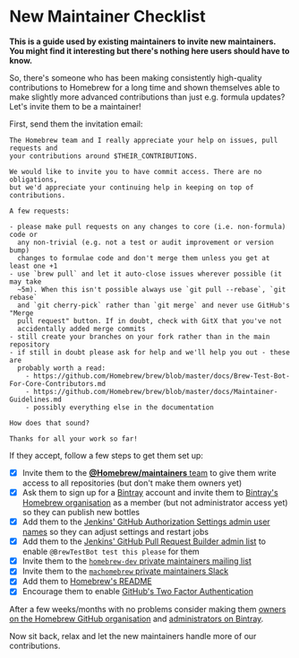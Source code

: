 # New Maintainer Checklist
**This is a guide used by existing maintainers to invite new maintainers. You might find it interesting but there's nothing here users should have to know.**

So, there's someone who has been making consistently high-quality contributions to Homebrew for a long time and shown themselves able to make slightly more advanced contributions than just e.g. formula updates? Let's invite them to be a maintainer!

First, send them the invitation email:

```
The Homebrew team and I really appreciate your help on issues, pull requests and
your contributions around $THEIR_CONTRIBUTIONS.

We would like to invite you to have commit access. There are no obligations,
but we'd appreciate your continuing help in keeping on top of contributions.

A few requests:

- please make pull requests on any changes to core (i.e. non-formula) code or
  any non-trivial (e.g. not a test or audit improvement or version bump)
  changes to formulae code and don't merge them unless you get at least one +1
- use `brew pull` and let it auto-close issues wherever possible (it may take
  ~5m). When this isn't possible always use `git pull --rebase`, `git rebase`
  and `git cherry-pick` rather than `git merge` and never use GitHub's "Merge
  pull request" button. If in doubt, check with GitX that you've not
  accidentally added merge commits
- still create your branches on your fork rather than in the main repository
- if still in doubt please ask for help and we'll help you out - these are
  probably worth a read:
    - https://github.com/Homebrew/brew/blob/master/docs/Brew-Test-Bot-For-Core-Contributors.md
    - https://github.com/Homebrew/brew/blob/master/docs/Maintainer-Guidelines.md
    - possibly everything else in the documentation

How does that sound?

Thanks for all your work so far!
```

If they accept, follow a few steps to get them set up:

- [x] Invite them to the [**@Homebrew/maintainers** team](https://github.com/orgs/Homebrew/teams/maintainers) to give them write access to all repositories (but don't make them owners yet)
- [x] Ask them to sign up for a [Bintray](https://bintray.com) account and invite them to [Bintray's Homebrew organisation](https://bintray.com/homebrew/organization/edit/members) as a member (but not administrator access yet) so they can publish new bottles
- [x] Add them to the [Jenkins' GitHub Authorization Settings admin user names](https://bot.brew.sh/configureSecurity/) so they can adjust settings and restart jobs
- [x] Add them to the [Jenkins' GitHub Pull Request Builder admin list](https://bot.brew.sh/configure) to enable `@BrewTestBot test this please` for them
- [x] Invite them to the [`homebrew-dev` private maintainers mailing list](https://groups.google.com/forum/#!managemembers/homebrew-dev/invite)
- [x] Invite them to the [`machomebrew` private maintainers Slack](https://machomebrew.slack.com/admin/invites)
- [x] Add them to [Homebrew's README](https://github.com/Homebrew/brew/edit/master/README.md)
- [x] Encourage them to enable [GitHub's Two Factor Authentication](https://help.github.com/articles/about-two-factor-authentication/)

After a few weeks/months with no problems consider making them [owners on the Homebrew GitHub organisation](https://github.com/orgs/Homebrew/people) and [administrators on Bintray](https://bintray.com/homebrew/organization/edit/members).

Now sit back, relax and let the new maintainers handle more of our contributions.
